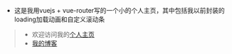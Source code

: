 * 这是我用vuejs + vue-router写的一个小的个人主页，其中包括我以前封装的loading加载动画和自定义滚动条

> + 欢迎访问我的[个人主页](http://www.hsianglee.top)<br />
> + [我的博客](http://www.cnblogs.com/hsianglee/)<br />

